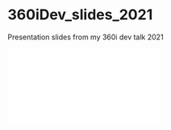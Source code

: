 # 360iDev_slides_2021
Presentation slides from my 360i dev talk 2021

![Beyond Senior Slides](BeyondSenior.pdf?raw=true)
